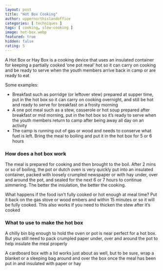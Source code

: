 ```yaml
---
layout: post
title: "Hot Box Cooking"
author: uppernorthislandoffice
categories: [ techniques ]
tags: [ cooking, slow-cooking ]
image: hot-box.webp
featured: true
hidden: false
rating: 5
---
```


A Hot Box or Hay Box is a cooking device that uses an insulated container for keeping a partially cooked ‘one pot meal’ hot so it can carry on cooking and be ready to serve when the youth members arrive back in camp or are ready to eat

Some examples:

* Breakfast such as porridge (or leftover stew) prepared at supper time, put in the hot box so it can carry on cooking overnight, and still be hot and ready to serve for breakfast on a frosty morning
* A one pot meal such as a stew, casserole or hot soup prepared after breakfast or mid morning, put in the hot box so it’s ready to serve when the youth members return to camp after being away all day on an activity
* The camp is running out of gas or wood and needs to conserve what fuel is left. Bring the meal to boiling and put it in the hot box for 5 or 6 hours

### How does a hot box work

The meal is prepared for cooking and then brought to the boil. After 2 mins or so of boiling, the pot or dutch oven is very quickly put into an insulated container, packed with loosely crumpled newspaper or with hay under, over and around the pot, and sealed for the next 6 or 7 hours to continue simmering. The better the insulation, the better the cooking.

What happens if the food isn't fully cooked or hot enough at meal time?  Put it back on the gas stove or wood embers and within 15 minutes or so it will be fully cooked.  This also works if you need to thicken the stew after it’s cooked

### What to use to make the hot box

A chilly bin big enough to hold the oven or pot is near perfect for a hot box.  But you still need to pack crumpled paper under, over and around the pot to help insulate the meal properly

A cardboard box with a lid works just about as well, but to be sure, wrap a blanket or a sleeping bag around and over the box once the meal has been put in and insulated with paper or hay
